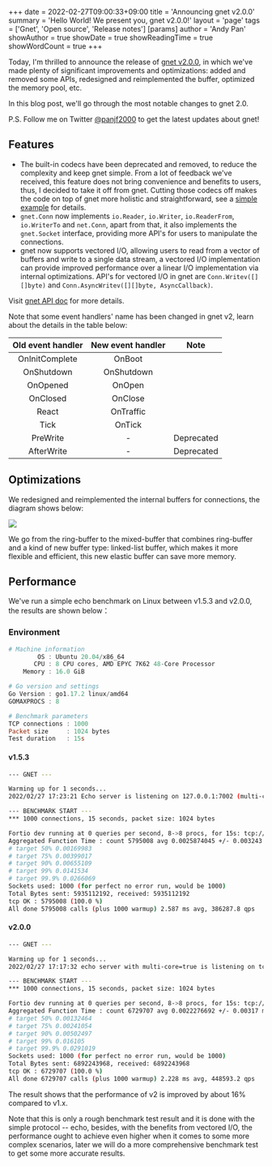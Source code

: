 +++
date = 2022-02-27T09:00:33+09:00
title = 'Announcing gnet v2.0.0'
summary = 'Hello World! We present you, gnet v2.0.0!'
layout = 'page'
tags = ['Gnet', 'Open source', 'Release notes']
[params]
  author = 'Andy Pan'
showAuthor = true
showDate = true
showReadingTime = true
showWordCount = true
+++

Today, I'm thrilled to announce the release of [gnet v2.0.0](https://github.com/panjf2000/gnet/releases/tag/v2.0.0), in which we've made plenty of significant improvements and optimizations: added and removed some APIs, redesigned and reimplemented the buffer, optimized the memory pool, etc.

In this blog post, we'll go through the most notable changes to gnet 2.0.

P.S. Follow me on Twitter [@panjf2000](https://twitter.com/panjf2000) to get the latest updates about gnet!

## Features

- The built-in codecs have been deprecated and removed, to reduce the complexity and keep gnet simple. From a lot of feedback we've received, this feature does not bring convenience and benefits to users, thus, I decided to take it off from gnet. Cutting those codecs off makes the code on top of gnet more holistic and straightforward, see a [simple example](https://github.com/gnet-io/gnet-examples/tree/v2/simple_protocol) for details.
- `gnet.Conn` now implements `io.Reader`, `io.Writer`, `io.ReaderFrom`, `io.WriterTo` and `net.Conn`, apart from that, it also implements the `gnet.Socket` interface, providing more API's for users to manipulate the connections.
- gnet now supports vectored I/O, allowing users to read from a vector of buffers and write to a single data stream, a vectored I/O implementation can provide improved performance over a linear I/O implementation via internal optimizations. API's for vectored I/O in gnet are `Conn.Writev([][]byte)` and `Conn.AsyncWritev([][]byte, AsyncCallback)`.

Visit [gnet API doc](https://pkg.go.dev/github.com/panjf2000/gnet@v2.0.0) for more details.

Note that some event handlers' name has been changed in gnet v2, learn about the details in the table below:

| Old event handler | New event handler |    Note    |
| :---------------: | :---------------: | :--------: |
|  OnInitComplete   |      OnBoot       |            |
|    OnShutdown     |    OnShutdown     |            |
|     OnOpened      |      OnOpen       |            |
|     OnClosed      |      OnClose      |            |
|       React       |     OnTraffic     |            |
|       Tick        |      OnTick       |            |
|     PreWrite      |         -         | Deprecated |
|    AfterWrite     |         -         | Deprecated |

## Optimizations

We redesigned and reimplemented the internal buffers for connections, the diagram shows below:

![](https://res.strikefreedom.top/static_res/blog/figures/elastic-buffer.png)

We go from the ring-buffer to the mixed-buffer that combines ring-buffer and a kind of new buffer type: linked-list buffer, which makes it more flexible and efficient, this new elastic buffer can save more memory.

## Performance

We've run a simple echo benchmark on Linux between v1.5.3 and v2.0.0, the results are shown below：

### Environment

```powershell
# Machine information
        OS : Ubuntu 20.04/x86_64
       CPU : 8 CPU cores, AMD EPYC 7K62 48-Core Processor
    Memory : 16.0 GiB

# Go version and settings
Go Version : go1.17.2 linux/amd64
GOMAXPROCS : 8

# Benchmark parameters
TCP connections : 1000
Packet size     : 1024 bytes
Test duration   : 15s
```

#### v1.5.3

```bash
--- GNET ---

Warming up for 1 seconds...
2022/02/27 17:23:21 Echo server is listening on 127.0.0.1:7002 (multi-cores: true, event-loops: 8)

--- BENCHMARK START ---
*** 1000 connections, 15 seconds, packet size: 1024 bytes

Fortio dev running at 0 queries per second, 8->8 procs, for 15s: tcp://127.0.0.1:7002
Aggregated Function Time : count 5795008 avg 0.0025874045 +/- 0.003243 min 1.1692e-05 max 0.093107062 sum 14994.0299
# target 50% 0.00169983
# target 75% 0.00399017
# target 90% 0.00655109
# target 99% 0.0141534
# target 99.9% 0.0266069
Sockets used: 1000 (for perfect no error run, would be 1000)
Total Bytes sent: 5935112192, received: 5935112192
tcp OK : 5795008 (100.0 %)
All done 5795008 calls (plus 1000 warmup) 2.587 ms avg, 386287.8 qps
```

#### v2.0.0

```bash
--- GNET ---

Warming up for 1 seconds...
2022/02/27 17:17:32 echo server with multi-core=true is listening on tcp://:7002

--- BENCHMARK START ---
*** 1000 connections, 15 seconds, packet size: 1024 bytes

Fortio dev running at 0 queries per second, 8->8 procs, for 15s: tcp://127.0.0.1:7002
Aggregated Function Time : count 6729707 avg 0.0022276692 +/- 0.00317 min 1.1902e-05 max 0.07715059 sum 14991.5608
# target 50% 0.00132464
# target 75% 0.00241054
# target 90% 0.00502497
# target 99% 0.016105
# target 99.9% 0.0291019
Sockets used: 1000 (for perfect no error run, would be 1000)
Total Bytes sent: 6892243968, received: 6892243968
tcp OK : 6729707 (100.0 %)
All done 6729707 calls (plus 1000 warmup) 2.228 ms avg, 448593.2 qps
```

The result shows that the performance of v2 is improved by about 16% compared to v1.x.

Note that this is only a rough benchmark test result and it is done with the simple protocol -- echo, besides, with the benefits from vectored I/O, the performance ought to achieve even higher when it comes to some more complex scenarios, later we will do a more comprehensive benchmark test to get some more accurate results.